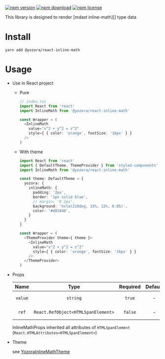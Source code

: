 [![npm version](https://img.shields.io/npm/v/@yozora/react-inline-math.svg)](https://www.npmjs.com/package/@yozora/react-inline-math)
[![npm download](https://img.shields.io/npm/dm/@yozora/react-inline-math.svg)](https://www.npmjs.com/package/@yozora/react-inline-math)
[![npm license](https://img.shields.io/npm/l/@yozora/react-inline-math.svg)](https://www.npmjs.com/package/@yozora/react-inline-math)


This library is designed to render [mdast inline-math][] type data


# Install

  ```shell
  yarn add @yozora/react-inline-math
  ```

# Usage
  * Use in React project

    - Pure

      ```typescript
      // index.tsx
      import React from 'react'
      import InlineMath from '@yozora/react-inline-math'

      const Wrapper = (
        <InlineMath
          value="x^2 + y^2 = z^2"
          style={ { color: 'orange', fontSize: '16px' } }
        />
      )
      ```

    - With theme

      ```typescript
      import React from 'react'
      import { DefaultTheme, ThemeProvider } from 'styled-components'
      import InlineMath from '@yozora/react-inline-math'

      const theme: DefaultTheme = {
        yozora: {
          inlineMath: {
            padding: '2px',
            border: '1px solid blue',
            // margin: '0 2px',
            background: 'hsla(210deg, 13%, 12%, 0.05)',
            color: '#d81848',
          }
        }
      }

      const Wrapper = (
        <ThemeProvider theme={ theme }>
          <InlineMath
            value="x^2 + y^2 = z^2"
            style={ { color: 'orange', fontSize: '16px' } }
          />
        </ThemeProvider>
      )
      ```

  * Props

     Name     | Type                                | Required  | Default | Description
    :--------:|:-----------------------------------:|:---------:|:-------:|:-------------
     `value`  | `string`                            | `true`    | -       | InlineMath content
     `ref`    | `React.RefObject<HTMLSpanElement>`  | `false`   | -       | Forwarded ref callback

    InlineMathProps inherited all attributes of `HTMLSpanElement` (`React.HTMLAttributes<HTMLSpanElement>`)

  * Theme

    see [YozoraInlineMathTheme][]

[mathjax]: https://www.mathjax.org/
[YozoraInlineMathTheme]: (https://github.com/lemon-clown/yozora-react/blob/master/packages/inline-math/src/theme.ts)
